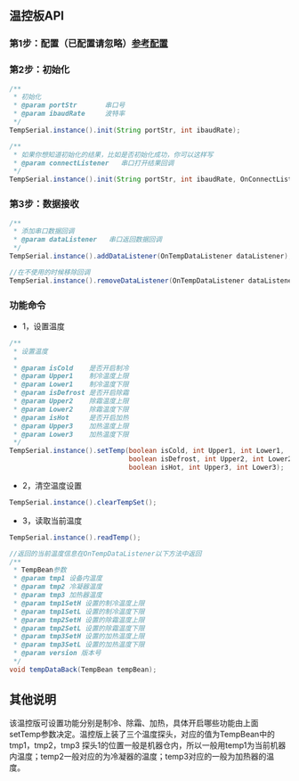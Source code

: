 ## 温控板API

### 第1步：配置（已配置请忽略）[参考配置](https://github.com/Acccord/AndroidSerialPort/blob/master/README.md)

### 第2步：初始化
``` java
/**
 * 初始化
 * @param portStr       串口号
 * @param ibaudRate     波特率
 */
TempSerial.instance().init(String portStr, int ibaudRate);

/**
 * 如果你想知道初始化的结果，比如是否初始化成功，你可以这样写
 * @param connectListener   串口打开结果回调
 */
TempSerial.instance().init(String portStr, int ibaudRate, OnConnectListener connectListener);
```

### 第3步：数据接收
``` java
/**
 * 添加串口数据回调
 * @param dataListener   串口返回数据回调
 */
TempSerial.instance().addDataListener(OnTempDataListener dataListener);

//在不使用的时候移除回调
TempSerial.instance().removeDataListener(OnTempDataListener dataListener);
```

### 功能命令
- 1，设置温度
``` java
/**
 * 设置温度
 *
 * @param isCold    是否开启制冷
 * @param Upper1    制冷温度上限
 * @param Lower1    制冷温度下限
 * @param isDefrost 是否开启除霜
 * @param Upper2    除霜温度上限
 * @param Lower2    除霜温度下限
 * @param isHot     是否开启加热
 * @param Upper3    加热温度上限
 * @param Lower3    加热温度下限
 */
TempSerial.instance().setTemp(boolean isCold, int Upper1, int Lower1,
                              boolean isDefrost, int Upper2, int Lower2,
                              boolean isHot, int Upper3, int Lower3);
```

- 2，清空温度设置
``` java
TempSerial.instance().clearTempSet();
```

- 3，读取当前温度
``` java
TempSerial.instance().readTemp();

//返回的当前温度信息在OnTempDataListener以下方法中返回
/**
 * TempBean参数
 * @param tmp1 设备内温度
 * @param tmp2 冷凝器温度
 * @param tmp3 加热器温度
 * @param tmp1SetH 设置的制冷温度上限
 * @param tmp1SetL 设置的制冷温度下限
 * @param tmp2SetH 设置的除霜温度上限
 * @param tmp2SetL 设置的除霜温度下限
 * @param tmp3SetH 设置的加热温度上限
 * @param tmp3SetL 设置的加热温度下限
 * @param version 版本号
 */
void tempDataBack(TempBean tempBean);
```

## 其他说明
该温控版可设置功能分别是制冷、除霜、加热，具体开启哪些功能由上面setTemp参数决定。温控版上装了三个温度探头，对应的值为TempBean中的tmp1，tmp2，tmp3
探头1的位置一般是机器仓内，所以一般用temp1为当前机器内温度；temp2一般对应的为冷凝器的温度；temp3对应的一般为加热器的温度。